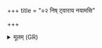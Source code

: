 +++
title = "०२ निष् ट्वाराय नयामसि"

+++
<details><summary>मूलम् (GR)</summary>

निष् ट्वाराय नयामसि  
य इमां प्रविवेशिथ ।  
आत्मानम् अस्या मा हिंसीर्  
अन्यत्र चर मेह भूः ॥
</details>
